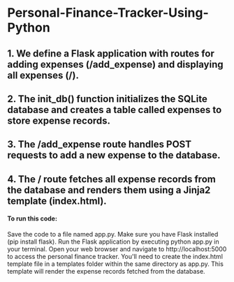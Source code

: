 # Personal-Finance-Tracker-Using-Python

## 1. We define a Flask application with routes for adding expenses (/add_expense) and displaying all expenses (/).
## 2. The init_db() function initializes the SQLite database and creates a table called expenses to store expense records.
## 3. The /add_expense route handles POST requests to add a new expense to the database.
## 4. The / route fetches all expense records from the database and renders them using a Jinja2 template (index.html).
#### To run this code:

Save the code to a file named app.py.
Make sure you have Flask installed (pip install flask).
Run the Flask application by executing python app.py in your terminal.
Open your web browser and navigate to http://localhost:5000 to access the personal finance tracker.
You'll need to create the index.html template file in a templates folder within the same directory as app.py. This template will render the expense records fetched from the database.

